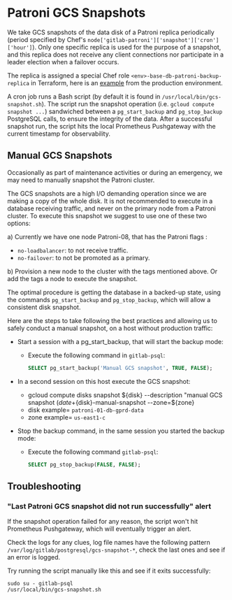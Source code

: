 # Patroni GCS Snapshots

We take GCS snapshots of the data disk of a Patroni replica periodically
(period specified by Chef's `node['gitlab-patroni']['snapshot']['cron']['hour']`).
Only one specific replica is used for the purpose of a snapshot, and this replica
does not receive any client connections nor participate in a leader election when
a failover occurs.

The replica is assigned a special Chef role `<env>-base-db-patroni-backup-replica`
in Terraform, here is an [example][tf-replica-example] from the production environment.

A cron job runs a Bash script (by default it is found in `/usr/local/bin/gcs-snapshot.sh`). The script run
the snapshot operation (i.e. `gcloud compute snapshot ...`) sandwiched between a `pg_start_backup` and `pg_stop_backup`
PostgreSQL calls, to ensure the integrity of the data. After a successful snapshot run, the script hits the local
Prometheus Pushgateway with the current timestamp for observability.

## Manual GCS Snapshots

Occasionally as part of maintenance activities or during an emergency, we may need to manually snapshot the Patroni cluster.

The GCS snapshots are a high I/O demanding operation since we are making a copy of the whole disk. It is not recommended to execute in a database receiving traffic, and never on the primary node from a Patroni cluster. To execute this snapshot we suggest to use one of these two options:

a) Currently we have one node Patroni-08, that has the Patroni flags :

- `no-loadbalancer`: to not receive traffic.
- `no-failover`: to not be promoted as a primary.

b) Provision a new node to the cluster with the tags mentioned above. Or add the tags a node to execute the snapshot.

The optimal procedure is getting the database in a backed-up state, using the commands `pg_start_backup` and `pg_stop_backup`, which will allow a consistent disk snapshot.

Here are the steps to take following the best practices and allowing us to safely conduct a manual snapshot, on a host without production traffic:

- Start a session with a pg_start_backup, that will start the backup mode:
  - Execute the following command in `gitlab-psql`:

    ```sql
    SELECT pg_start_backup('Manual GCS snapshot', TRUE, FALSE);
    ```

- In a second session on this host execute the GCS snapshot:
  - gcloud compute disks snapshot ${disk} --description "manual GCS snapshot $(date +%Y-%m-%dT%H:%M:%S%z)" --snapshot-names=${disk}-manual-snapshot --zone=${zone}
  - disk example= `patroni-01-db-gprd-data`
  - zone example= `us-east1-c`

- Stop the backup command, in the same session you started the backup mode:
  - Execute the following command  `gitlab-psql`:

    ```sql
    SELECT pg_stop_backup(FALSE, FALSE);
    ```

## Troubleshooting

### "Last Patroni GCS snapshot did not run successfully" alert

If the snapshot operation failed for any reason, the script won't hit Prometheus Pushgateway, which will eventually
trigger an alert.

Check the logs for any clues, log file names have the following pattern `/var/log/gitlab/postgresql/gcs-snapshot-*`, check
the last ones and see if an error is logged.

Try running the script manually like this and see if it exits successfully:

```
sudo su - gitlab-psql
/usr/local/bin/gcs-snapshot.sh
```

[tf-replica-example]: https://ops.gitlab.net/gitlab-com/gitlab-com-infrastructure/-/blob/235d69658055dd8174d774340d8a67734d997129/environments/gprd/main.tf#L825
